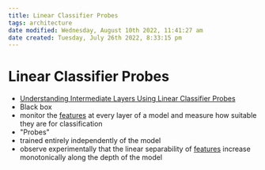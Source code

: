 ```yaml
---
title: Linear Classifier Probes
tags: architecture 
date modified: Wednesday, August 10th 2022, 11:41:27 am
date created: Tuesday, July 26th 2022, 8:33:15 pm
---
```


# Linear Classifier Probes
- [Understanding Intermediate Layers Using Linear Classifier Probes](https://arxiv.org/abs/1610.01644)
- Black box
- monitor the [features](Features.md) at every layer of a model and measure how suitable they are for classification
- "Probes"
- trained entirely independently of the model
- observe experimentally that the linear separability of [features](Features.md) increase monotonically along the depth of the model

